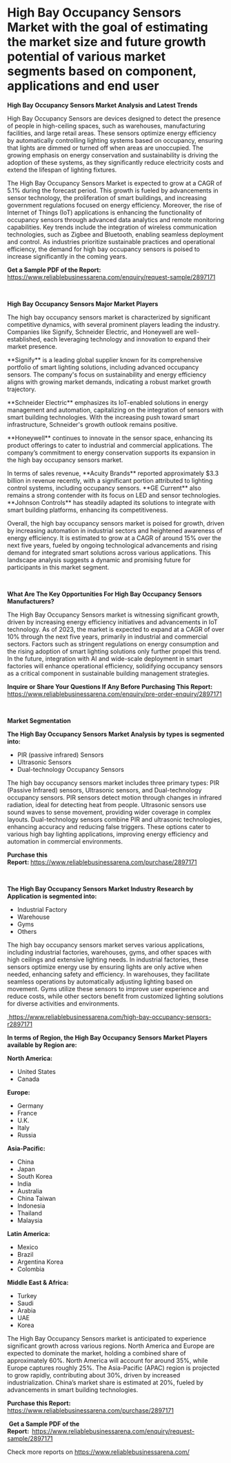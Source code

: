 <p><h1>High Bay Occupancy Sensors Market with the goal of estimating the market size and future growth potential of various market segments based on component, applications and end user</h1></p><p><strong>High Bay Occupancy Sensors Market Analysis and Latest Trends</strong></p>
<p><p>High Bay Occupancy Sensors are devices designed to detect the presence of people in high-ceiling spaces, such as warehouses, manufacturing facilities, and large retail areas. These sensors optimize energy efficiency by automatically controlling lighting systems based on occupancy, ensuring that lights are dimmed or turned off when areas are unoccupied. The growing emphasis on energy conservation and sustainability is driving the adoption of these systems, as they significantly reduce electricity costs and extend the lifespan of lighting fixtures.</p><p>The High Bay Occupancy Sensors Market is expected to grow at a CAGR of 5.1% during the forecast period. This growth is fueled by advancements in sensor technology, the proliferation of smart buildings, and increasing government regulations focused on energy efficiency. Moreover, the rise of Internet of Things (IoT) applications is enhancing the functionality of occupancy sensors through advanced data analytics and remote monitoring capabilities. Key trends include the integration of wireless communication technologies, such as Zigbee and Bluetooth, enabling seamless deployment and control. As industries prioritize sustainable practices and operational efficiency, the demand for high bay occupancy sensors is poised to increase significantly in the coming years.</p></p>
<p><strong>Get a Sample PDF of the Report:&nbsp;</strong> <a href="https://www.reliablebusinessarena.com/enquiry/request-sample/2897171?utm_campaign=2475&utm_medium=2&utm_source=Github&utm_content=ia&utm_term=15032025&utm_id=high-bay-occupancy-sensors">https://www.reliablebusinessarena.com/enquiry/request-sample/2897171</a></p>
<p>&nbsp;</p>
<p><strong>High Bay Occupancy Sensors Major Market Players</strong></p>
<p><p>The high bay occupancy sensors market is characterized by significant competitive dynamics, with several prominent players leading the industry. Companies like Signify, Schneider Electric, and Honeywell are well-established, each leveraging technology and innovation to expand their market presence.</p><p>**Signify** is a leading global supplier known for its comprehensive portfolio of smart lighting solutions, including advanced occupancy sensors. The company's focus on sustainability and energy efficiency aligns with growing market demands, indicating a robust market growth trajectory.</p><p>**Schneider Electric** emphasizes its IoT-enabled solutions in energy management and automation, capitalizing on the integration of sensors with smart building technologies. With the increasing push toward smart infrastructure, Schneider's growth outlook remains positive.</p><p>**Honeywell** continues to innovate in the sensor space, enhancing its product offerings to cater to industrial and commercial applications. The company’s commitment to energy conservation supports its expansion in the high bay occupancy sensors market.</p><p>In terms of sales revenue, **Acuity Brands** reported approximately $3.3 billion in revenue recently, with a significant portion attributed to lighting control systems, including occupancy sensors. **GE Current** also remains a strong contender with its focus on LED and sensor technologies. **Johnson Controls** has steadily adapted its solutions to integrate with smart building platforms, enhancing its competitiveness.</p><p>Overall, the high bay occupancy sensors market is poised for growth, driven by increasing automation in industrial sectors and heightened awareness of energy efficiency. It is estimated to grow at a CAGR of around 15% over the next five years, fueled by ongoing technological advancements and rising demand for integrated smart solutions across various applications. This landscape analysis suggests a dynamic and promising future for participants in this market segment.</p></p>
<p>&nbsp;</p>
<p><strong>What Are The Key Opportunities For High Bay Occupancy Sensors Manufacturers?</strong></p>
<p><p>The High Bay Occupancy Sensors market is witnessing significant growth, driven by increasing energy efficiency initiatives and advancements in IoT technology. As of 2023, the market is expected to expand at a CAGR of over 10% through the next five years, primarily in industrial and commercial sectors. Factors such as stringent regulations on energy consumption and the rising adoption of smart lighting solutions only further propel this trend. In the future, integration with AI and wide-scale deployment in smart factories will enhance operational efficiency, solidifying occupancy sensors as a critical component in sustainable building management strategies.</p></p>
<p><strong>Inquire or Share Your Questions If Any Before Purchasing This Report:</strong> <a href="https://www.reliablebusinessarena.com/enquiry/pre-order-enquiry/2897171?utm_campaign=2475&utm_medium=2&utm_source=Github&utm_content=ia&utm_term=15032025&utm_id=high-bay-occupancy-sensors">https://www.reliablebusinessarena.com/enquiry/pre-order-enquiry/2897171</a></p>
<p>&nbsp;</p>
<p><strong>Market Segmentation</strong></p>
<p><strong>The High Bay Occupancy Sensors Market Analysis by types is segmented into:</strong></p>
<p><ul><li>PIR (passive infrared) Sensors</li><li>Ultrasonic Sensors</li><li>Dual-technology Occupancy Sensors</li></ul></p>
<p><p>The high bay occupancy sensors market includes three primary types: PIR (Passive Infrared) sensors, Ultrasonic sensors, and Dual-technology occupancy sensors. PIR sensors detect motion through changes in infrared radiation, ideal for detecting heat from people. Ultrasonic sensors use sound waves to sense movement, providing wider coverage in complex layouts. Dual-technology sensors combine PIR and ultrasonic technologies, enhancing accuracy and reducing false triggers. These options cater to various high bay lighting applications, improving energy efficiency and automation in commercial environments.</p></p>
<p><strong>Purchase this Report:&nbsp;</strong><a href="https://www.reliablebusinessarena.com/purchase/2897171?utm_campaign=2475&utm_medium=2&utm_source=Github&utm_content=ia&utm_term=15032025&utm_id=high-bay-occupancy-sensors">https://www.reliablebusinessarena.com/purchase/2897171</a></p>
<p>&nbsp;</p>
<p><strong>The High Bay Occupancy Sensors Market Industry Research by Application is segmented into:</strong></p>
<p><ul><li>Industrial Factory</li><li>Warehouse</li><li>Gyms</li><li>Others</li></ul></p>
<p><p>The high bay occupancy sensors market serves various applications, including industrial factories, warehouses, gyms, and other spaces with high ceilings and extensive lighting needs. In industrial factories, these sensors optimize energy use by ensuring lights are only active when needed, enhancing safety and efficiency. In warehouses, they facilitate seamless operations by automatically adjusting lighting based on movement. Gyms utilize these sensors to improve user experience and reduce costs, while other sectors benefit from customized lighting solutions for diverse activities and environments.</p></p>
<p><a href="https://www.reliablebusinessarena.com/high-bay-occupancy-sensors-r2897171?utm_campaign=2475&utm_medium=2&utm_source=Github&utm_content=ia&utm_term=15032025&utm_id=high-bay-occupancy-sensors">&nbsp;https://www.reliablebusinessarena.com/high-bay-occupancy-sensors-r2897171</a></p>
<p><strong>In terms of Region, the High Bay Occupancy Sensors Market Players available by Region are:</strong></p>
<p>
    <p> <strong> North America: </strong>
        <ul>
            <li>United States</li>
            <li>Canada</li>
        </ul>
        </p> 
    <p> <strong> Europe: </strong>
        <ul>
            <li>Germany</li>
            <li>France</li>
            <li>U.K.</li>
            <li>Italy</li>
            <li>Russia</li>
        </ul>
        </p> 
    <p> <strong> Asia-Pacific: </strong>
        <ul>
            <li>China</li>
            <li>Japan</li>
            <li>South Korea</li>
            <li>India</li>
            <li>Australia</li>
            <li>China Taiwan</li>
            <li>Indonesia</li>
            <li>Thailand</li>
            <li>Malaysia</li>
        </ul>
        </p> 
    <p> <strong> Latin America: </strong>
        <ul>
            <li>Mexico</li>
            <li>Brazil</li>
            <li>Argentina Korea</li>
            <li>Colombia</li>
        </ul>
        </p> 
    <p> <strong> Middle East & Africa: </strong>
        <ul>
            <li>Turkey</li>
            <li>Saudi</li>
            <li>Arabia</li>
            <li>UAE</li>
            <li>Korea</li>
        </ul>
    </p>
    </p>
<p><p>The High Bay Occupancy Sensors market is anticipated to experience significant growth across various regions. North America and Europe are expected to dominate the market, holding a combined share of approximately 60%. North America will account for around 35%, while Europe captures roughly 25%. The Asia-Pacific (APAC) region is projected to grow rapidly, contributing about 30%, driven by increased industrialization. China’s market share is estimated at 20%, fueled by advancements in smart building technologies.</p></p>
<p><strong>Purchase this Report: </strong><a href="https://www.reliablebusinessarena.com/purchase/2897171?utm_campaign=2475&utm_medium=2&utm_source=Github&utm_content=ia&utm_term=15032025&utm_id=high-bay-occupancy-sensors">https://www.reliablebusinessarena.com/purchase/2897171</a></p>
<p>&nbsp;<strong>Get a Sample PDF of the Report:&nbsp;&nbsp;</strong><a href="https://www.reliablebusinessarena.com/enquiry/request-sample/2897171?utm_campaign=2475&utm_medium=2&utm_source=Github&utm_content=ia&utm_term=15032025&utm_id=high-bay-occupancy-sensors">https://www.reliablebusinessarena.com/enquiry/request-sample/2897171</a></p>
<p><strong></strong></p>
<p>Check more reports on <a href="https://www.reliablebusinessarena.com/?utm_campaign=2475&utm_medium=2&utm_source=Github&utm_content=ia&utm_term=15032025&utm_id=high-bay-occupancy-sensors">https://www.reliablebusinessarena.com/</a></p>